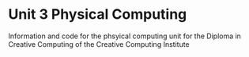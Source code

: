 # Unit 3 Physical Computing
Information and code for the phsyical computing unit for the Diploma in Creative Computing of the Creative Computing Institute